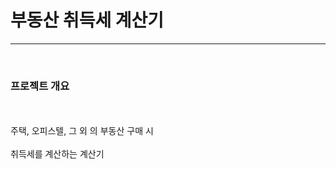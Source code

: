 <h1>부동산 취득세 계산기</h1>
<hr>
<br>
<h3>프로젝트 개요</h3>
<br><br>
주택, 오피스텔, 그 외 의 부동산 구매 시
<br><br>
취득세를 계산하는 계산기
